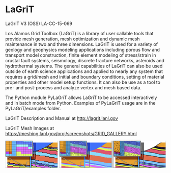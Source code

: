# LaGriT

LaGriT V3 (OSS) LA-CC-15-069

Los Alamos Grid Toolbox (LaGriT) is a library of user callable tools that provide mesh generation, mesh optimization and dynamic mesh maintenance in two and three dimensions. LaGriT is used for a variety of geology and geophysics modeling applications including porous flow and transport model construction, finite element modeling of stress/strain in crustal fault systems, seismology, discrete fracture networks, asteroids and hydrothermal systems. The general capabilities of LaGriT can also be used outside of earth science applications and applied to nearly any system that requires a grid/mesh and initial and boundary conditions, setting of material properties and other model setup functions. It can also be use as a tool to pre- and post-process and analyze vertex and mesh based data.

The Python module PyLaGriT allows LaGriT to be accessed interactively and in batch mode from Python. Examples of PyLaGriT usage are in the PyLaGriT/examples folder. 


LaGriT Description and Manual at http://lagrit.lanl.gov

LaGriT Mesh Images at  https://meshing.lanl.gov/proj/screenshots/GRID_GALLERY.html

![alt tag](screenshots/refine_samples_TN1000.png)

